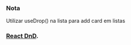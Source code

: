 ### Nota
 Utilizar useDrop() na lista para add card em listas

### [React DnD](https://react-dnd.github.io/react-dnd/).
